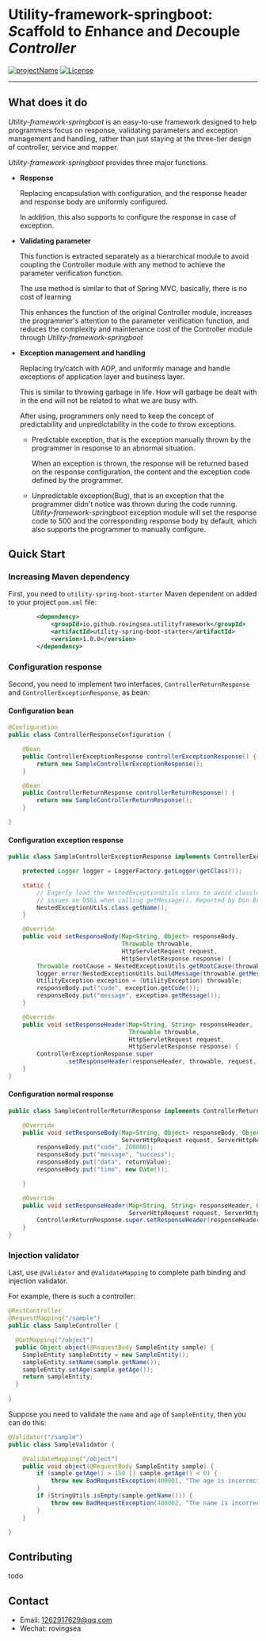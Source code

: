 
# Utility-framework-springboot: *S*caffold to *E*nhance and *D*ecouple _Controller_
[![projectName](https://img.shields.io/badge/Utilityframework-Springboot-brightgreen)](https://github.com/RovingSea/utility-framework-springboot)
[![License](https://img.shields.io/badge/license-Apache%202-4EB1BA.svg)](https://www.apache.org/licenses/LICENSE-2.0.html)

-------

## What does it do

_Utility-framework-springboot_ is an easy-to-use framework 
designed to help programmers focus on response, validating
parameters and exception management and handling, 
rather than just staying at the three-tier design of 
controller, service and mapper.

_Utility-framework-springboot_ provides three major functions.

* **Response**

  Replacing encapsulation with configuration, and the response
  header and response body are uniformly configured.

  In addition, this also supports to configure the response
  in case of exception.

* **Validating parameter**

  This function is extracted separately as a hierarchical module
  to avoid coupling the Controller module with any method to achieve
  the parameter verification function.

  The use method is similar to that of Spring MVC,
  basically, there is no cost of learning

  This enhances the function of the original Controller module,
  increases the programmer's attention to the parameter verification
  function, and reduces the complexity and maintenance cost of the
  Controller module through _Utility-framework-springboot_

* **Exception management and handling**

  Replacing try/catch with AOP, and uniformly manage and handle
  exceptions of application layer and business layer.

  This is similar to throwing garbage in life.
  How will garbage be dealt with in the end will not be related 
  to what we are busy with.

  After using, programmers only need to keep the concept of predictability
  and unpredictability in the code to throw exceptions.

  * Predictable exception, that is the exception manually thrown by
    the programmer in response to an abnormal situation. 

    When an exception is thrown, the response will be returned based on
    the response configuration, the content and the exception code defined
    by the programmer.

  * Unpredictable exception(Bug), that is an exception that the programmer
    didn't notice was thrown during the code running.
    _Utility-framework-springboot_ exception module will set
    the response code to 500 and the corresponding response body by default, 
    which also supports the programmer to manually configure.


## Quick Start
  ### Increasing Maven dependency
First, you need to `utility-spring-boot-starter` Maven dependent on added to
your project `pom.xml` file:
```xml
        <dependency>
            <groupId>io.github.rovingsea.utilityframework</groupId>
            <artifactId>utility-spring-boot-starter</artifactId>
            <version>1.0.0</version>
        </dependency>
```
  ### Configuration response
Second, you need to implement two interfaces,
`ControllerReturnResponse` and `ControllerExceptionResponse`, as bean:
  #### Configuration bean
```java
@Configuration
public class ControllerResponseConfiguration {

    @Bean
    public ControllerExceptionResponse controllerExceptionResponse() {
        return new SampleControllerExceptionResponse();
    }

    @Bean
    public ControllerReturnResponse controllerReturnResponse() {
        return new SampleControllerReturnResponse();
    }

}
```
  #### Configuration exception response
```java
public class SampleControllerExceptionResponse implements ControllerExceptionResponse {

    protected Logger logger = LoggerFactory.getLogger(getClass());

    static {
        // Eagerly load the NestedExceptionUtils class to avoid classloader deadlock
        // issues on OSGi when calling getMessage(). Reported by Don Brown; SPR-5607.
        NestedExceptionUtils.class.getName();
    }

    @Override
    public void setResponseBody(Map<String, Object> responseBody,
                                Throwable throwable,
                                HttpServletRequest request,
                                HttpServletResponse response) {
        Throwable rootCause = NestedExceptionUtils.getRootCause(throwable);
        logger.error(NestedExceptionUtils.buildMessage(throwable.getMessage(), rootCause));
        UtilityException exception = (UtilityException) throwable;
        responseBody.put("code", exception.getCode());
        responseBody.put("message", exception.getMessage());
    }

    @Override
    public void setResponseHeader(Map<String, String> responseHeader,
                                  Throwable throwable,
                                  HttpServletRequest request,
                                  HttpServletResponse response) {
        ControllerExceptionResponse.super
                .setResponseHeader(responseHeader, throwable, request, response);
    }
}
```
#### Configuration normal response
```java
public class SampleControllerReturnResponse implements ControllerReturnResponse {

    @Override
    public void setResponseBody(Map<String, Object> responseBody, Object returnValue,
                                ServerHttpRequest request, ServerHttpResponse response) {
        responseBody.put("code", 200000);
        responseBody.put("message", "success");
        responseBody.put("data", returnValue);
        responseBody.put("time", new Date());

    }

    @Override
    public void setResponseHeader(Map<String, String> responseHeader, Object returnValue,
                                  ServerHttpRequest request, ServerHttpResponse response) {
        ControllerReturnResponse.super.setResponseHeader(responseHeader, returnValue, request, response);
    }
}
```
### Injection validator
Last, use `@Validator` and `@ValidateMapping` to complete path binding
and injection validator.

For example, there is such a controller:
```java
@RestController
@RequestMapping("/sample")
public class SampleController {

  @GetMapping("/object")
  public Object object(@RequestBody SampleEntity sample) {
    SampleEntity sampleEntity = new SampleEntity();
    sampleEntity.setName(sample.getName());
    sampleEntity.setAge(sample.getAge());
    return sampleEntity;
  }
  
}
```

Suppose you need to validate the `name` and `age` of `SampleEntity`,
then you can do this:
```java
@Validator("/sample")
public class SampleValidator {

    @ValidateMapping("/object")
    public void object(@RequestBody SampleEntity sample) {
        if (sample.getAge() > 150 || sample.getAge() < 0) {
            throw new BadRequestException(400001, "The age is incorrect");
        }
        if (StringUtils.isEmpty(sample.getName())) {
            throw new BadRequestException(400002, "The name is incorrect");
        }
    }

}
```
## Contributing
  todo

## Contact

* Email: 1262917629@qq.com
* Wechat: rovingsea
